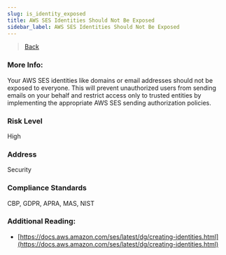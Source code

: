 ```yaml
---
slug: is_identity_exposed
title: AWS SES Identities Should Not Be Exposed
sidebar_label: AWS SES Identities Should Not Be Exposed
---
```

> [Back](../../sesmonitoring)

### More Info:
Your AWS SES identities like domains or email addresses should not be exposed to everyone. This will prevent unauthorized users from sending emails on your behalf and restrict access only to trusted entities by implementing the appropriate AWS SES sending authorization policies.

### Risk Level
High

### Address
Security

### Compliance Standards
CBP, GDPR, APRA, MAS, NIST

### Additional Reading:
- [https://docs.aws.amazon.com/ses/latest/dg/creating-identities.html](https://docs.aws.amazon.com/ses/latest/dg/creating-identities.html) 

